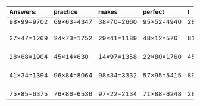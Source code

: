 | Answers: | practice | makes | perfect | ! |
| :--- | :--- | :--- | :--- | :--- |
| 98×99=9702 | 69×63=4347 | 38×70=2660 | 95×52=4940 | 28×64=1792 | 
|   |   |   |   |   | 
|   |   |   |   |   | 
|   |   |   |   |   | 
| 27×47=1269 | 24×73=1752 | 29×41=1189 | 48×12=576 | 81×62=5022 | 
|   |   |   |   |   | 
|   |   |   |   |   | 
|   |   |   |   |   | 
|   |   |   |   |   | 
| 28×68=1904 | 45×14=630 | 14×97=1358 | 22×80=1760 | 45×17=765 | 
|   |   |   |   |   | 
|   |   |   |   |   | 
|   |   |   |   |   | 
|   |   |   |   |   | 
| 41×34=1394 | 96×84=8064 | 98×34=3332 | 57×95=5415 | 89×30=2670 | 
|   |   |   |   |   | 
|   |   |   |   |   | 
|   |   |   |   |   | 
|   |   |   |   |   | 
| 75×85=6375 | 76×86=6536 | 97×22=2134 | 71×88=6248 | 28×29=812 | 
